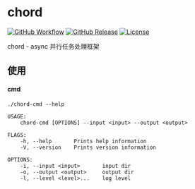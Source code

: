 # chord

[![GitHub Workflow](https://img.shields.io/github/workflow/status/bit-ranger/chord/Rust)](https://github.com/bit-ranger/chord/actions)
[![GitHub Release](https://img.shields.io/github/v/release/bit-ranger/chord?include_prereleases)](https://github.com/bit-ranger/markdown-to-kindle/releases/latest)
[![License](https://img.shields.io/github/license/bit-ranger/chord)](https://github.com/bit-ranger/chord/blob/master/LICENSE)

chord - async 并行任务处理框架



## 使用

#### cmd

    ./chord-cmd --help

    USAGE:
        chord-cmd [OPTIONS] --input <input> --output <output>

    FLAGS:
        -h, --help       Prints help information
        -V, --version    Prints version information

    OPTIONS:
        -i, --input <input>       input dir
        -o, --output <output>     output dir
        -l, --level <level>...    log level
    


